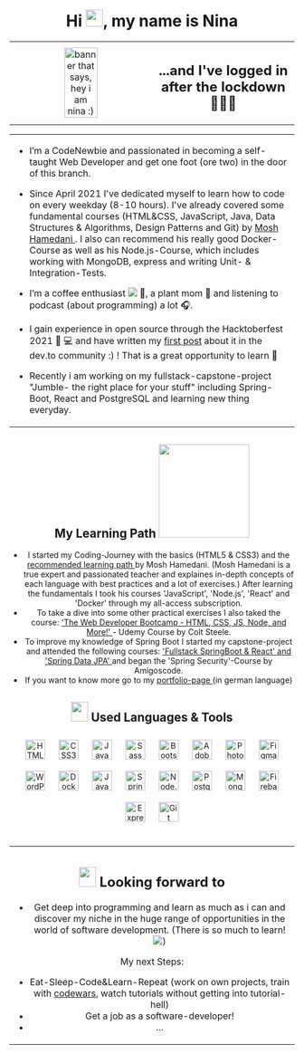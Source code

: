 

<h1 align="center">Hi <img src="https://raw.githubusercontent.com/MartinHeinz/MartinHeinz/master/wave.gif" width="30px">, my name is Nina</h1>
<table><tr>
 <td valign="center" width="50%">
 
<div align="center">
 <img src="https://user-images.githubusercontent.com/82531854/124768857-4d6c3880-df39-11eb-81a1-45433ae05e24.jpg" alt="banner that says, hey i am nina :)" width='50%' > 

</div>
 </td>
<td valign="center" width="50%">
 
<div align="center">
<h2> ...and I've logged in after the lockdown👩🏾‍💻</h2>
</div>
 </td>
</div></td></tr></table>  
  
 
 <table><tr>
  <td valign="center" width="100%">
<div align="left">

-  I’m a CodeNewbie and passionated in becoming a self-taught Web Developer and get one foot (ore two) in the door of this branch.
- Since April 2021 I've dedicated myself to learn how to code on every weekday (8-10 hours). I've already covered some fundamental courses (HTML&CSS, JavaScript, Java, Data Structures & Algorithms, Design Patterns and Git) by <a href= "https://codewithmosh.com/" target="_blank" rel="noopener noreferrer">Mosh Hamedani </a>. I also can recommend his really good Docker-Course as well as his Node.js-Course, which includes working with MongoDB, express and writing Unit- & Integration-Tests.

- I’m a coffee enthusiast <img src="https://img.icons8.com/office/16/000000/coffee-pot.png"/> 💞️, a plant mom 🌱 and listening to podcast (about programming) a lot 🎧. 
   
- I gain experience in open source through the Hacktoberfest 2021 🍂 💻 and have written my <a href="https://dev.to/nbrownie1990/so-much-better-than-the-oktoberfest-first-steps-in-open-source-2k2e">first post</a> about it in the dev.to community :)
 ! That is a great opportunity to learn 👯

- Recently i am working on my fullstack-capstone-project "Jumble- the right place for your stuff" including Spring-Boot, React and PostgreSQL and learning new thing everyday. 
  
</div></td>
</tr></table>  
 
 
  <td valign="top" width="50%">
 
## <div align="center"> <b> My Learning Path</b> <img src="https://media.giphy.com/media/OrD7Qz01xSSMXhZ7wg/giphy.gif" width="160px" height="165px">
  <div>
   
<div align="center">
  

- I started my Coding-Journey with the basics (HTML5 & CSS3) and the <a href="https://codewithmosh.com/p/fundamentals"  target="_blank" rel="noopener noreferrer"> recommended learning path </a> by Mosh Hamedani. (Mosh Hamedani is a true expert and passionated teacher and explaines in-depth concepts of each language with best practices and a lot of exercises.) After learning the fundamentals I took his courses 'JavaScript', 'Node.js', 'React' and 'Docker' through my all-access subscription.
- To take a dive into some other practical exercises I also taked the course: <a href= "https://www.udemy.com/course/the-web-developer-bootcamp/" target="_blank" rel="noopener noreferrer">'The Web Developer Bootcamp - HTML, CSS, JS, Node, and More!' </a> - Udemy Course by Colt Steele.
- To improve my knowledge of Spring Boot I started my capstone-project and attended the following courses: <a href= "https://amigoscode.com/courses" target="_blank" rel="noopener noreferrer">'Fullstack SpringBoot & React' and 'Spring Data JPA' </a>  and began the 'Spring Security'-Course by Amigoscode.
- If you want to know more go to my <a href= "https://www.ninabraunger.de" target="_blank" rel="noopener noreferrer"> portfolio-page </a> (in german language) 
  
  
<div align="center">
 <h2> <b> <img src="https://media.giphy.com/media/2Ygy0khwewLgMSYM0t/giphy.gif" width="30px" height="35px""> Used Languages & Tools</b> </h2>
 </div>
 

<div align="center">  
<img style="margin: 10px" src="https://profilinator.rishav.dev/skills-assets/html5-original-wordmark.svg" alt="HTML5" height="35" />  
<img style="margin: 10px" src="https://profilinator.rishav.dev/skills-assets/css3-original-wordmark.svg" alt="CSS3" height="35" />  
  <img style="margin: 10px" src="https://profilinator.rishav.dev/skills-assets/javascript-original.svg" alt="JavaScript" height="35" />  
<img style="margin: 10px" src="https://profilinator.rishav.dev/skills-assets/sass-original.svg" alt="Sass" height="35" />  
<img style="margin: 10px" src="https://profilinator.rishav.dev/skills-assets/bootstrap-plain.svg" alt="Bootstrap" height="35" />  
<img style="margin: 10px" src="https://profilinator.rishav.dev/skills-assets/adobeindesign.svg" alt="Adobe InDesign" height="35" />  
<img style="margin: 10px" src="https://profilinator.rishav.dev/skills-assets/photoshop-plain.svg" alt="Photoshop" height="35" />  
<img style="margin: 10px" src="https://profilinator.rishav.dev/skills-assets/figma-icon.svg" alt="Figma" height="35" />  
<img style="margin: 10px" src="https://profilinator.rishav.dev/skills-assets/wordpress.png" alt="WordPress" height="35" /> 
<img style="margin: 10px" src="https://profilinator.rishav.dev/skills-assets/docker-original-wordmark.svg" alt="Docker" height="35" />   
<img style="margin: 10px" src="https://profilinator.rishav.dev/skills-assets/java-original-wordmark.svg" alt="Java" height="35" /> 
  <img style="margin: 10px" src="https://profilinator.rishav.dev/skills-assets/springio-icon.svg" alt="Spring" height="35" /> 
<img style="margin: 10px" src="https://profilinator.rishav.dev/skills-assets/nodejs-original-wordmark.svg" alt="Node.js" height="35" />  
<img style="margin: 10px" src="https://profilinator.rishav.dev/skills-assets/postgresql-original-wordmark.svg" alt="PostgreSQL" height="35" /> 
<img style="margin: 10px" src="https://profilinator.rishav.dev/skills-assets/mongodb-original-wordmark.svg" alt="MongoDB" height="35" /> 
<img style="margin: 10px" src="https://profilinator.rishav.dev/skills-assets/firebase.png" alt="Firebase" height="35" />  
<img style="margin: 10px" src="https://profilinator.rishav.dev/skills-assets/express-original-wordmark.svg" alt="Express.js" height="35" />  
<img style="margin: 10px" src="https://profilinator.rishav.dev/skills-assets/git-scm-icon.svg" alt="Git" height="35" />  
</div>  
  


<br />

 
  
  
<table><tr>
<td valign="top" width="50%">
<div align="center">
 
 <h2> <b><img src="https://media.giphy.com/media/JXmfObfO0lBdP27tT9/giphy.gif" width="30px" height="35px""> Looking forward to</b> </h2>
 </div>
<div align="center">  
<div align="center">  

-  Get deep into programming and learn as much as i can and discover my niche in the huge range of opportunities in the world of software development. (There is so much to learn! <img src="https://img.icons8.com/emoji/20/000000/smiling-face-with-heart-eyes.png"/>)
 
My next Steps:

 - Eat-Sleep-Code&Learn-Repeat (work on own projects, train with <a href="https://www.codewars.com/"> codewars</a>, watch tutorials without getting into tutorial-hell)
 - Get a job as a software-developer!
 - ...
 
   
</div></td></table> 
   
   
   


 


